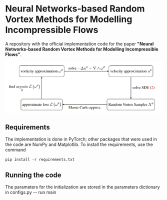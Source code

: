 # Neural Networks-based Random Vortex Methods for Modelling Incompressible Flows

A repository with the official implementation code for the paper **"Neural Networks-based Random Vortex Methods for Modelling Incompressible Flows"**. 

![Neural Random Vortex flowchart](./assets/NRV_algo_flowchart.png)

## Requirements

The implementation is done in PyTorch; other packages that were used in the code are NumPy and Matplotlib. To install the requirements, use the command

```
pip install -r requirements.txt
```

## Running the code

The parameters for the initialization are stored in the parameters dictionary in configs.py -- run main
